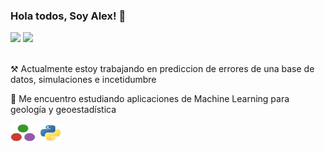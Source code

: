 ### Hola todos, Soy Alex! 👋

<div>
  <a href="https://www.linkedin.com/in/alex-d-9300a927/" target="_blank"><img src="https://img.shields.io/badge/-LinkedIn-%230077B5?style=for-the-badge&logo=linkedin&logoColor=white" target="_blank"></a>
  <a href = "mailto:alext.delgadot@gmail.com"><img src="https://img.shields.io/badge/-Gmail-%23333?style=for-the-badge&logo=gmail&logoColor=white" target="_blank"></a>
</div>

<div>
  <br><p>⚒️ Actualmente estoy trabajando en prediccion de errores de una base de datos, simulaciones e incetidumbre</p>
  
  <p>📔 Me encuentro estudiando aplicaciones de Machine Learning para geología y geoestadística  </p>
</div>

<div style="display: inline_block">
  <img align="center" alt="Julia" height="30" width="40" src="https://github.com/devicons/devicon/blob/master/icons/julia/julia-original.svg">
  <img align="center" alt="Python" height="30" width="40" src="https://github.com/devicons/devicon/blob/master/icons/python/python-original.svg">
</div>
